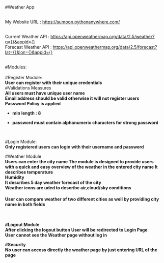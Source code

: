 #Weather App<br><br>

My Website URL : https://sumoon.pythonanywhere.com/<br><br>

Current Weather API : https://api.openweathermap.org/data/2.5/weather?q={}&appid={}<br>
Forecast Weather API : https://api.openweathermap.org/data/2.5/forecast?lat={}&lon={}&appid={}<br><br>

#Modules:<br><br>
#Register Module:<br>
<b>User can register with their unique credentials </b><br>
#Validations Measures<br>
<b>All users must have unique user name</b><br>
<b>Email address should be valid otherwise it will not register users</b><br>
<b>Password Policy is applied <ul><li>min length : 8</li> 
<li>password must contain alphanumeric characters for strong password</li>
</ul></b><br>

#Login Module:<br>
<b>Only registered users can login with their username and password</b><br>

#Weather Module<br>
<b>Users can enter the city name The module is designed to provide users with a quick and easy overview of the weather in the entered city name</b><b>
<b>It describes temperature </b><br>
<b>Humidity</b><br>
<b>It describes 5 day weather forecast of the city</b><br>
<b>Weather icons are uded to describe air,cloud/sky conditions</b><br>
<b><h4>User can compare weather of two different cities as well by providing city name in both fields</h4></b><br>

#Logout Module<br>
<b>After clicking the logout button User will be redirected to Login Page</b><br>
<b>User cannot see the Weather page without log in</b><br>

#Security<br>
<b>No user can access directly the weather page by just entering URL of the page</b><br>



